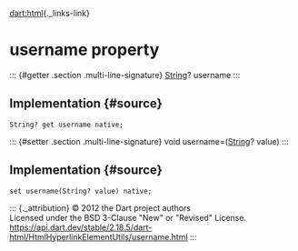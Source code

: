 [dart:html](../../dart-html/dart-html-library){._links-link}

username property
=================

::: {#getter .section .multi-line-signature}
[String](../../dart-core/string-class)? username
:::

Implementation {#source}
--------------

``` {.language-dart data-language="dart"}
String? get username native;
```

::: {#setter .section .multi-line-signature}
void username=([String](../../dart-core/string-class)? value)
:::

Implementation {#source}
--------------

``` {.language-dart data-language="dart"}
set username(String? value) native;
```

::: {._attribution}
© 2012 the Dart project authors\
Licensed under the BSD 3-Clause \"New\" or \"Revised\" License.\
<https://api.dart.dev/stable/2.18.5/dart-html/HtmlHyperlinkElementUtils/username.html>
:::
